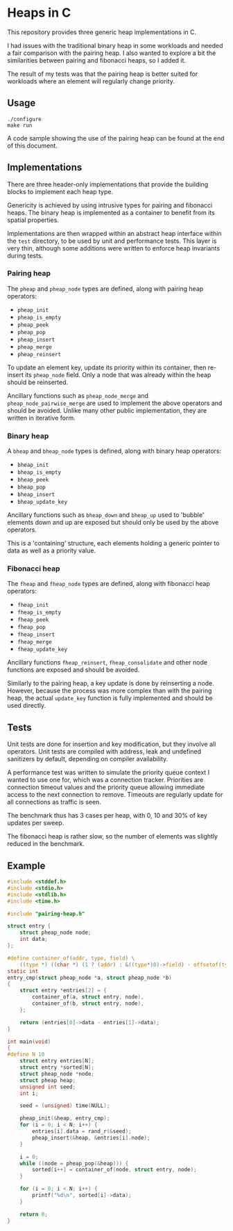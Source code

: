 Heaps in C
==========

This repository provides three generic heap implementations in C.

I had issues with the traditional binary heap in some workloads and needed
a fair comparison with the pairing heap. I also wanted to explore a bit the
similarities between pairing and fibonacci heaps, so I added it.

The result of my tests was that the pairing heap is better suited for
workloads where an element will regularly change priority.

## Usage

```
./configure
make run
```

A code sample showing the use of the pairing heap can be found at the end
of this document.

## Implementations

There are three header-only implementations that provide the building
blocks to implement each heap type.

Genericity is achieved by using intrusive types for pairing and fibonacci
heaps. The binary heap is implemented as a container to benefit from
its spatial properties.

Implementations are then wrapped within an abstract heap interface
within the `test` directory, to be used by unit and performance tests.
This layer is very thin, although some additions were written to enforce
heap invariants during tests.

### Pairing heap

The `pheap` and `pheap_node` types are defined, along with pairing heap operators:

  * `pheap_init`
  * `pheap_is_empty`
  * `pheap_peek`
  * `pheap_pop`
  * `pheap_insert`
  * `pheap_merge`
  * `pheap_reinsert`

To update an element key, update its priority within its container, then re-insert
its `pheap_node` field. Only a node that was already within the heap should be
reinserted.

Ancillary functions such as `pheap_node_merge` and `pheap_node_pairwise_merge` are
used to implement the above operators and should be avoided. Unlike many
other public implementation, they are written in iterative form.

### Binary heap

A `bheap` and `bheap_node` types is defined, along with binary heap operators:

  * `bheap_init`
  * `bheap_is_empty`
  * `bheap_peek`
  * `bheap_pop`
  * `bheap_insert`
  * `bheap_update_key`

Ancillary functions such as `bheap_down` and `bheap_up` used to 'bubble'
elements down and up are exposed but should only be used by the above operators.

This is a 'containing' structure, each elements holding a generic pointer to
data as well as a priority value.

### Fibonacci heap

The `fheap` and `fheap_node` types are defined, along with fibonacci heap operators:

  * `fheap_init`
  * `fheap_is_empty`
  * `fheap_peek`
  * `fheap_pop`
  * `fheap_insert`
  * `fheap_merge`
  * `fheap_update_key`

Ancillary functions `fheap_reinsert`, `fheap_consolidate` and other node functions
are exposed and should be avoided.

Similarly to the pairing heap, a key update is done by reinserting a node. However,
because the process was more complex than with the pairing heap, the actual `update_key`
function is fully implemented and should be used directly.

## Tests

Unit tests are done for insertion and key modification, but they involve all operators.
Unit tests are compiled with address, leak and undefined sanitizers by default, depending
on compiler availability.

A performance test was written to simulate the priority queue context I wanted to
use one for, which was a connection tracker. Priorities are connection timeout
values and the priority queue allowing immediate access to the next connection
to remove. Timeouts are regularly update for all connections as traffic is seen.

The benchmark thus has 3 cases per heap, with 0, 10 and 30% of key updates per sweep.

The fibonacci heap is rather slow, so the number of elements was slightly reduced in
the benchmark.


## Example

```c
#include <stddef.h>
#include <stdio.h>
#include <stdlib.h>
#include <time.h>

#include "pairing-heap.h"

struct entry {
	struct pheap_node node;
	int data;
};

#define container_of(addr, type, field) \
	((type *) ((char *) (1 ? (addr) : &((type*)0)->field) - offsetof(type, field)))
static int
entry_cmp(struct pheap_node *a, struct pheap_node *b)
{
	struct entry *entries[2] = {
		container_of(a, struct entry, node),
		container_of(b, struct entry, node),
	};

	return (entries[0]->data - entries[1]->data);
}

int main(void)
{
#define N 10
	struct entry entries[N];
	struct entry *sorted[N];
	struct pheap_node *node;
	struct pheap heap;
	unsigned int seed;
	int i;

	seed = (unsigned) time(NULL);

	pheap_init(&heap, entry_cmp);
	for (i = 0; i < N; i++) {
		entries[i].data = rand_r(&seed);
		pheap_insert(&heap, &entries[i].node);
	}

	i = 0;
	while ((node = pheap_pop(&heap))) {
		sorted[i++] = container_of(node, struct entry, node);
	}

	for (i = 0; i < N; i++) {
		printf("%d\n", sorted[i]->data);
	}

	return 0;
}
```

